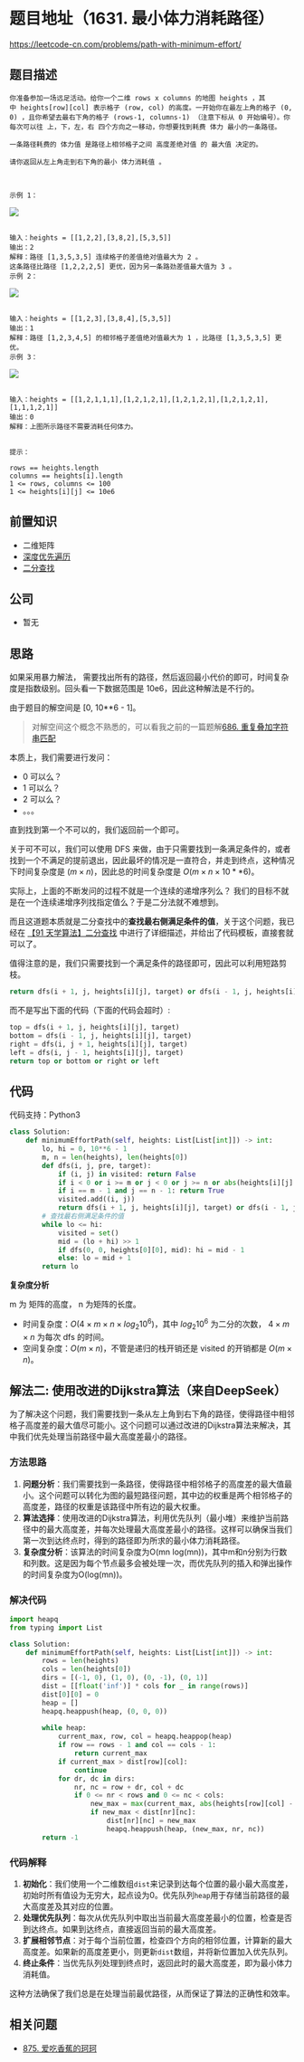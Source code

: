 # 题目地址（1631. 最小体力消耗路径）

https://leetcode-cn.com/problems/path-with-minimum-effort/

## 题目描述

```
你准备参加一场远足活动。给你一个二维 rows x columns 的地图 heights ，其中 heights[row][col] 表示格子 (row, col) 的高度。一开始你在最左上角的格子 (0, 0) ，且你希望去最右下角的格子 (rows-1, columns-1) （注意下标从 0 开始编号）。你每次可以往 上，下，左，右 四个方向之一移动，你想要找到耗费 体力 最小的一条路径。

一条路径耗费的 体力值 是路径上相邻格子之间 高度差绝对值 的 最大值 决定的。

请你返回从左上角走到右下角的最小 体力消耗值 。

 

示例 1：

```

![](https://p.ipic.vip/qcib1m.jpg)

```

输入：heights = [[1,2,2],[3,8,2],[5,3,5]]
输出：2
解释：路径 [1,3,5,3,5] 连续格子的差值绝对值最大为 2 。
这条路径比路径 [1,2,2,2,5] 更优，因为另一条路劲差值最大值为 3 。
示例 2：

```

![](https://p.ipic.vip/as0bds.jpg)

```

输入：heights = [[1,2,3],[3,8,4],[5,3,5]]
输出：1
解释：路径 [1,2,3,4,5] 的相邻格子差值绝对值最大为 1 ，比路径 [1,3,5,3,5] 更优。
示例 3：

```

![](https://p.ipic.vip/c6cw0y.jpg)

```

输入：heights = [[1,2,1,1,1],[1,2,1,2,1],[1,2,1,2,1],[1,2,1,2,1],[1,1,1,2,1]]
输出：0
解释：上图所示路径不需要消耗任何体力。
 

提示：

rows == heights.length
columns == heights[i].length
1 <= rows, columns <= 100
1 <= heights[i][j] <= 10e6

```

## 前置知识

- 二维矩阵
- [深度优先遍历](https://github.com/azl397985856/leetcode/blob/master/thinkings/DFS.md)
- [二分查找](https://github.com/azl397985856/leetcode/blob/master/91/binary-search.md)

## 公司

- 暂无

## 思路

如果采用暴力解法， 需要找出所有的路径，然后返回最小代价的即可，时间复杂度是指数级别。回头看一下数据范围是 10e6，因此这种解法是不行的。

由于题目的解空间是 [0, 10**6 - 1]。

> 对解空间这个概念不熟悉的，可以看我之前的一篇题解[686. 重复叠加字符串匹配](https://github.com/azl397985856/leetcode/blob/master/problems/686.repeated-string-match.md)

本质上，我们需要进行发问：

- 0 可以么？
- 1 可以么？
- 2 可以么？
- 。。。

直到找到第一个不可以的，我们返回前一个即可。

关于可不可以，我们可以使用 DFS 来做，由于只需要找到一条满足条件的，或者找到一个不满足的提前退出，因此最坏的情况是一直符合，并走到终点，这种情况下时间复杂度是 $(m \times n)$，因此总的时间复杂度是 $O(m \times n \times 10**6)$。

实际上，上面的不断发问的过程不就是一个连续的递增序列么？ 我们的目标不就是在一个连续递增序列找指定值么？于是二分法就不难想到。

而且这道题本质就是二分查找中的**查找最右侧满足条件的值**，关于这个问题，我已经在 [【91 天学算法】二分查找](https://github.com/azl397985856/leetcode/blob/master/91/binary-search.md) 中进行了详细描述，并给出了代码模板，直接套就可以了。

值得注意的是，我们只需要找到一个满足条件的路径即可，因此可以利用短路剪枝。

```py
return dfs(i + 1, j, heights[i][j], target) or dfs(i - 1, j, heights[i][j], target) or dfs(i, j + 1, heights[i][j], target) or dfs(i, j - 1, heights[i][j], target)
```

而不是写出下面的代码（下面的代码会超时）:

```py
top = dfs(i + 1, j, heights[i][j], target)
bottom = dfs(i - 1, j, heights[i][j], target)
right = dfs(i, j + 1, heights[i][j], target)
left = dfs(i, j - 1, heights[i][j], target)
return top or bottom or right or left

```

## 代码

代码支持：Python3

```py
class Solution:
    def minimumEffortPath(self, heights: List[List[int]]) -> int:
        lo, hi = 0, 10**6 - 1
        m, n = len(heights), len(heights[0])
        def dfs(i, j, pre, target):
            if (i, j) in visited: return False
            if i < 0 or i >= m or j < 0 or j >= n or abs(heights[i][j] - pre) > target: return False
            if i == m - 1 and j == n - 1: return True
            visited.add((i, j))
            return dfs(i + 1, j, heights[i][j], target) or dfs(i - 1, j, heights[i][j], target) or dfs(i, j + 1, heights[i][j], target) or dfs(i, j - 1, heights[i][j], target)
        # 查找最右侧满足条件的值
        while lo <= hi:
            visited = set()
            mid = (lo + hi) >> 1
            if dfs(0, 0, heights[0][0], mid): hi = mid - 1
            else: lo = mid + 1
        return lo

```

**复杂度分析**

m 为 矩阵的高度， n 为矩阵的长度。

- 时间复杂度：$O(4 \times m \times n \times log_2 10^6)$，其中 $log_2 10^6$ 为二分的次数， $4 \times m \times n$ 为每次 dfs 的时间。
- 空间复杂度：$O(m \times n)$，不管是递归的栈开销还是 visited 的开销都是 $O(m \times n)$。


## 解法二: 使用改进的Dijkstra算法（来自DeepSeek）
为了解决这个问题，我们需要找到一条从左上角到右下角的路径，使得路径中相邻格子高度差的最大值尽可能小。这个问题可以通过改进的Dijkstra算法来解决，其中我们优先处理当前路径中最大高度差最小的路径。

### 方法思路
1. **问题分析**：我们需要找到一条路径，使得路径中相邻格子的高度差的最大值最小。这个问题可以转化为图的最短路径问题，其中边的权重是两个相邻格子的高度差，路径的权重是该路径中所有边的最大权重。
2. **算法选择**：使用改进的Dijkstra算法，利用优先队列（最小堆）来维护当前路径中的最大高度差，并每次处理最大高度差最小的路径。这样可以确保当我们第一次到达终点时，得到的路径即为所求的最小体力消耗路径。
3. **复杂度分析**：该算法的时间复杂度为O(mn log(mn))，其中m和n分别为行数和列数。这是因为每个节点最多会被处理一次，而优先队列的插入和弹出操作的时间复杂度为O(log(mn))。

### 解决代码
```python
import heapq
from typing import List

class Solution:
    def minimumEffortPath(self, heights: List[List[int]]) -> int:
        rows = len(heights)
        cols = len(heights[0])
        dirs = [(-1, 0), (1, 0), (0, -1), (0, 1)]
        dist = [[float('inf')] * cols for _ in range(rows)]
        dist[0][0] = 0
        heap = []
        heapq.heappush(heap, (0, 0, 0))
        
        while heap:
            current_max, row, col = heapq.heappop(heap)
            if row == rows - 1 and col == cols - 1:
                return current_max
            if current_max > dist[row][col]:
                continue
            for dr, dc in dirs:
                nr, nc = row + dr, col + dc
                if 0 <= nr < rows and 0 <= nc < cols:
                    new_max = max(current_max, abs(heights[row][col] - heights[nr][nc]))
                    if new_max < dist[nr][nc]:
                        dist[nr][nc] = new_max
                        heapq.heappush(heap, (new_max, nr, nc))
        return -1
```

### 代码解释
1. **初始化**：我们使用一个二维数组`dist`来记录到达每个位置的最小最大高度差，初始时所有值设为无穷大，起点设为0。优先队列`heap`用于存储当前路径的最大高度差及其对应的位置。
2. **处理优先队列**：每次从优先队列中取出当前最大高度差最小的位置，检查是否到达终点。如果到达终点，直接返回当前的最大高度差。
3. **扩展相邻节点**：对于每个当前位置，检查四个方向的相邻位置，计算新的最大高度差。如果新的高度差更小，则更新`dist`数组，并将新位置加入优先队列。
4. **终止条件**：当优先队列处理到终点时，返回此时的最大高度差，即为最小体力消耗值。

这种方法确保了我们总是在处理当前最优路径，从而保证了算法的正确性和效率。

## 相关问题

- [875. 爱吃香蕉的珂珂](https://github.com/azl397985856/leetcode/blob/master/problems/875.koko-eating-bananas.md)
